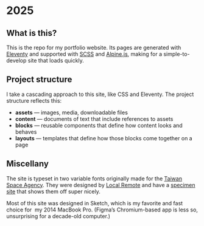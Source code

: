 # 2025

## What is this?
This is the repo for my portfolio website. Its pages are generated with [Eleventy](https://11ty.dev) and supported with [SCSS](https://sass-lang.com) and [Alpine.js](https://alpinejs.dev), making for a simple-to-develop site that loads quickly.


## Project structure

I take a cascading approach to this site, like CSS and Eleventy. The project structure reflects this:

* **assets** — images, media, downloadable files
* **content** — documents of text that include references to assets
* **blocks** — reusable components that define how content looks and behaves
* **layouts** — templates that define how those blocks come together on a page



## Miscellany

The site is typeset in two variable fonts originally made for the [Taiwan Space Agency](https://www.tasa.org.tw/en-US). They were designed by [Local Remote](https://www.localremote.co/) and have a [specimen site](https://www.localremote.co/tasa-typeface-collection) that shows them off super nicely.

Most of this site was designed in Sketch, which is my favorite and fast choice for  my 2014 MacBook Pro. (Figma’s Chromium-based app is less so, unsurprising for a decade-old computer.)
